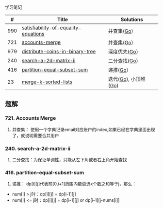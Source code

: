 学习笔记


|#|Title|Solutions|
|---|---|------|
|990|[satisfiability-of-equality-equations](https://leetcode-cn.com/problems/satisfiability-of-equality-equations) | 并查集([Go](./990/satisfiability_of_equality_equations.go)）|
|721|[accounts-merge](https://leetcode-cn.com/problems/accounts-merge) | 并查集([Go](./721/accounts_merge.go)）|
|979|[distribute-coins-in-binary-tree](https://leetcode-cn.com/problems/distribute-coins-in-binary-tree) | 深度优先([Go](./979/distribute_coins_in_binary_tree.go)）|
|240|[search-a-2d-matrix-ii](https://leetcode-cn.com/problems/search-a-2d-matrix-ii) | 二分查找([Go](./240/search_a_2d_matrix_ii.go)）|
|416|[partition-equal-subset-sum](https://leetcode-cn.com/problems/partition-equal-subset-sumi) | 递推([Go](./416/partition_equal_subset_sum.go)）|
|23|[merge-k-sorted-lists](https://leetcode-cn.com/problems/merge-k-sorted-lists) | 迭代([Go](./23/merge_k_sorted_lists.go)), 小顶堆([Go](./23/merge_k_sorted_lists2.go))|


## 题解

### 721. Accounts Merge

1. 并查集：
    使用一个字典记录email对应账户的index,如果已经在字典里面出现了，就说明需要合并用户
    
### 240. search-a-2d-matrix-ii

1. 二分查找：为保证单调性，只能从左下角或者右上角开始查找


### 416. partition-equal-subset-sum

1. 递推：
dp[i][j]代表前[0,i+1]范围内能否选x个数之和等于j，那么：
  - num[i] > j时：dp[i][j] = dp[i-1][j]
  - num[i] <= j时：dp[i][j] = dp[i-1][j] or dp[i-1][j-nums[i]]